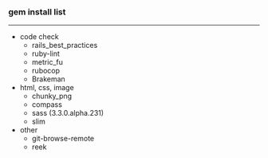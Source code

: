 ### gem install list
---
* code check
  * rails_best_practices
  * ruby-lint
  * metric_fu
  * rubocop
  * Brakeman
* html, css, image
  * chunky_png
  * compass
  * sass (3.3.0.alpha.231)
  * slim
* other
  * git-browse-remote
  * reek

